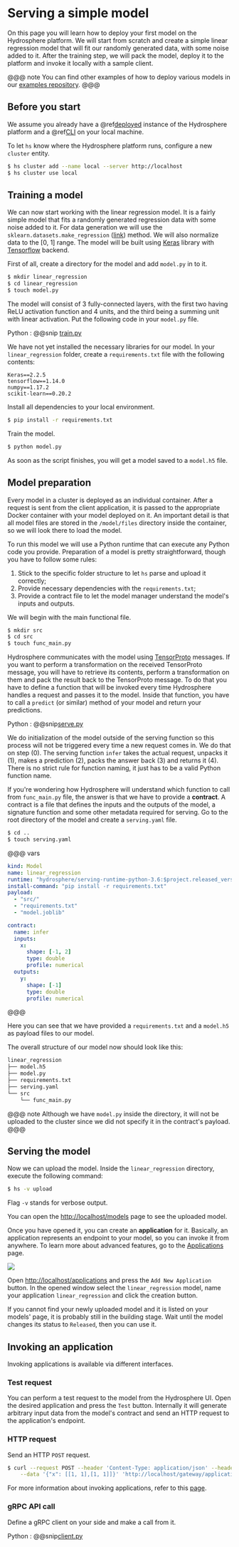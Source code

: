 # Serving a simple model

On this page you will learn how to deploy your first model on the Hydrosphere platform. We will start from scratch and create a simple linear regression model that will fit our randomly generated data, with some noise added to it. After the training step, we will pack the model, deploy it to the platform and invoke it locally with a sample client. 

@@@ note
You can find other examples of how to deploy various models in our 
[examples repository](https://github.com/Hydrospheredata/hydro-serving-example).
@@@

## Before you start

We assume you already have a @ref[deployed](../install/platform.md) instance of the Hydrosphere platform and a @ref[CLI](../install/client/cli.md) on your local machine.

To let `hs` know where the Hydrosphere platform runs, configure a new `cluster` entity. 

```sh 
$ hs cluster add --name local --server http://localhost
$ hs cluster use local
```

## Training a model 

We can now start working with the linear regression model. It is a fairly simple model that fits a randomly generated regression data with some noise added to it. For data generation we will use the `sklearn.datasets.make_regression` ([link](https://scikit-learn.org/stable/modules/generated/sklearn.datasets.make_regression.html)) method. We will also normalize data to the [0, 1] range. The model will be built using [Keras](https://keras.io/) library with [Tensorflow](https://www.tensorflow.org/) backend. 

First of all, create a directory for the model and add `model.py` in to it.

```sh
$ mkdir linear_regression
$ cd linear_regression
$ touch model.py
```

The model will consist of 3 fully-connected layers, with the first two having ReLU activation function and 4 units, and the third being a summing unit with linear activation. Put the following code in your `model.py` file. 

Python
:   @@snip [train.py](snippets/quickstart/train.py)

We have not yet installed the necessary libraries for our model. In your `linear_regression` folder, create a `requirements.txt` file with the following contents:

```
Keras==2.2.5
tensorflow==1.14.0
numpy==1.17.2
scikit-learn==0.20.2
```

Install all dependencies to your local environment.

```sh
$ pip install -r requirements.txt
```

Train the model.

```sh
$ python model.py
```

As soon as the script finishes, you will get a model saved to a `model.h5` file.

## Model preparation

Every model in a cluster is deployed as an individual container. After a request is sent from the client application, it is passed to the appropriate Docker container with your model deployed on it. An important detail is that all model files are stored in the `/model/files` directory inside the container, so we will look there to load the model. 

To run this model we will use a Python runtime that can execute any Python code you provide. Preparation of a model is pretty straightforward, though you have to follow some rules:

1. Stick to the specific folder structure to let `hs` parse and upload it correctly;
1. Provide necessary dependencies with the `requirements.txt`;
1. Provide a contract file to let the model manager understand the model's inputs and outputs.

We will begin with the main functional file. 

```sh 
$ mkdir src
$ cd src
$ touch func_main.py
```

Hydrosphere communicates with the model using [TensorProto](https://github.com/Hydrospheredata/hydro-serving-protos/blob/master/src/hydro_serving_grpc/tf/tensor.proto) messages. If you want to perform a transformation on the received TensorProto message, you will have to retrieve its contents, perform a transformation on them and pack the result back to the TensorProto message. To do that you have to define a function that will be invoked every time Hydrosphere handles a request and passes it to the model. Inside that function, you have to call a `predict` (or similar) method of your model and return your predictions. 

Python
:   @@snip[serve.py](snippets/quickstart/serve.py)

We do initialization of the model outside of the serving function so this process will not be triggered every time a new request comes in. We do that on step (0). The serving function `infer` takes the actual request, unpacks it (1), makes a prediction (2), packs the answer back (3) and returns it (4). There is no strict rule for function naming, it just has to be a valid Python function name. 

If you're wondering how Hydrosphere will understand which function to call from `func_main.py` file, the answer is that we have to provide a __contract__. A contract is a file that defines the inputs and the outputs of the model, a signature function and some other metadata required for serving. Go to the root directory of the model and create a `serving.yaml` file. 

```sh
$ cd ..
$ touch serving.yaml
```

@@@ vars
```yaml
kind: Model
name: linear_regression
runtime: "hydrosphere/serving-runtime-python-3.6:$project.released_version$"
install-command: "pip install -r requirements.txt"
payload:
  - "src/"
  - "requirements.txt"
  - "model.joblib"

contract:
  name: infer
  inputs:
    x:
      shape: [-1, 2]
      type: double
      profile: numerical
  outputs:
    y:
      shape: [-1]
      type: double
      profile: numerical
```
@@@

Here you can see that we have provided a `requirements.txt` and a `model.h5` as payload files to our model. 

The overall structure of our model now should look like this:

```sh
linear_regression
├── model.h5
├── model.py
├── requirements.txt
├── serving.yaml
└── src
    └── func_main.py
```
@@@ note
Although we have `model.py` inside the directory, it will not be uploaded to the cluster since we did not specify it in the contract's payload.
@@@

## Serving the model

Now we can upload the model. Inside the `linear_regression` directory, execute the following command: 

```sh
$ hs -v upload
```

Flag `-v` stands for verbose output. 

You can open the [http://localhost/models](http://localhost/models) page to see the uploaded model. 

Once you have opened it, you can create an __application__ for it. Basically, an application represents an endpoint to your model, so you can invoke it from anywhere. To learn more about advanced features, go to the [Applications](concepts/applications.md) page. 

![](.../linear_regression_application.png)

Open [http://localhost/applications](http://localhost/applications) and press the `Add New Application` button. In the opened window select the `linear_regression` model, name your application `linear_regression` and click the creation button. 

If you cannot find your newly uploaded model and it is listed on your models' page, it is probably still in the building stage. Wait until the model changes its status to `Released`, then you can use it.

## Invoking an application

Invoking applications is available via different interfaces. 

### Test request

You can perform a test request to the model from the Hydrosphere UI. Open the desired application and press the `Test` button. Internally it will generate arbitrary input data from the model's contract and send an HTTP request to the application's endpoint. 

### HTTP request

Send an HTTP `POST` request. 

```sh 
$ curl --request POST --header 'Content-Type: application/json' --header 'Accept: application/json' \
    --data '{"x": [[1, 1],[1, 1]]}' 'http://localhost/gateway/application/linear_regression'
```

For more information about invoking applications, refer to this 
[page](../how-to/invoke-applications.html).

### gRPC API call

Define a gRPC client on your side and make a call from it.

Python
:   @@snip[client.py](snippets/quickstart/client.py)

